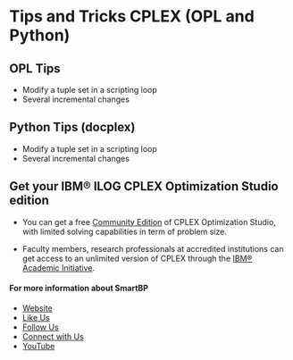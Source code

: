 # Tips and Tricks CPLEX (OPL and Python)


## OPL Tips

- Modify a tuple set in a scripting loop
- Several incremental changes

## Python Tips (docplex)

- Modify a tuple set in a scripting loop
- Several incremental changes




## Get your IBM® ILOG CPLEX Optimization Studio edition

- You can get a free [Community Edition](http://www-01.ibm.com/software/websphere/products/optimization/cplex-studio-community-edition)
 of CPLEX Optimization Studio, with limited solving capabilities in term of problem size.

- Faculty members, research professionals at accredited institutions can get access to an unlimited version of CPLEX through the
 [IBM® Academic Initiative](https://www.ibm.com/academic/technology/data-science).

#### For more information about SmartBP
- [Website](http://www.smart-bp.com)
- [Like Us](https://www.facebook.com/Smartbp-122794631689852/?ref=bookmarks)
- [Follow Us](https://twitter.com/Smart_BP)
- [Connect with Us](https://www.linkedin.com/company/smartbp/?viewAsMember=true)
- [YouTube](https://www.youtube.com/c/SmartBP)
